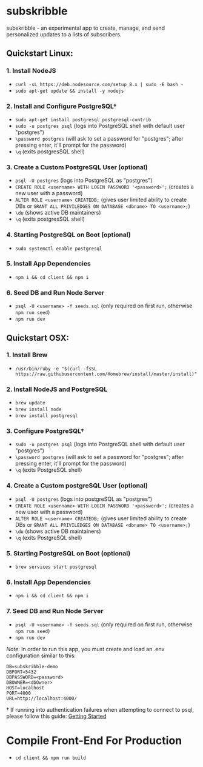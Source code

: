 # subskribble
subskribble - an experimental app to create, manage, and send personalized updates to a lists of subscribers.

## Quickstart Linux:

### 1. Install NodeJS

- `curl -sL https://deb.nodesource.com/setup_8.x | sudo -E bash -`
- `sudo apt-get update && install -y nodejs`

### 2. Install and Configure PostgreSQL†
- `sudo apt-get install postgresql postgresql-contrib`
- `sudo -u postgres psql` (logs into PostgreSQL shell with default user "postgres")
- `\password postgres` (will ask to set a password for "postgres"; after pressing enter, it'll prompt for the password)
- `\q` (exits postgresSQL shell)

### 3. Create a Custom PostgreSQL User (optional)
- `psql -U postgres` (logs into PostgreSQL as "postgres")
- `CREATE ROLE <username> WITH LOGIN PASSWORD '<password>';` (creates a new user with a password)
- `ALTER ROLE <username> CREATEDB;` (gives user limited ability to create DBs or `GRANT ALL PRIVILEDGES ON DATABASE <dbname> TO <username>;`)
- `\du` (shows active DB maintainers)
- `\q` (exits postgresSQL shell)

### 4. Starting PostgreSQL on Boot (optional)
- `sudo systemctl enable postgresql`

### 5. Install App Dependencies

- `npm i && cd client && npm i`

### 6. Seed DB and Run Node Server
- `psql -U <username> -f seeds.sql` (only required on first run, otherwise `npm run seed`)
- `npm run dev`



## Quickstart OSX:

### 1. Install Brew

- `/usr/bin/ruby -e "$(curl -fsSL https://raw.githubusercontent.com/Homebrew/install/master/install)"`

### 2. Install NodeJS and PostgreSQL

- `brew update`
- `brew install node`
- `brew install postgresql`

### 3. Configure PostgreSQL†
- `sudo -u postgres psql` (logs into PostgreSQL shell with default user "postgres")
- `\password postgres` (will ask to set a password for "postgres"; after pressing enter, it'll prompt for the password)
- `\q` (exits PostgreSQL shell)

### 4. Create a Custom postgreSQL User (optional)
- `psql -U postgres` (logs into postgreSQL as "postgres")
- `CREATE ROLE <username> WITH LOGIN PASSWORD '<password>';` (creates a new user with a password)
- `ALTER ROLE <username> CREATEDB;` (gives user limited ability to create DBs or `GRANT ALL PRIVILEDGES ON DATABASE <dbname> TO <username>;`)
- `\du` (shows active DB maintainers)
- `\q` (exits PostgreSQL shell)

### 5. Starting PostgreSQL on Boot (optional)
- `brew services start postgresql`

### 6. Install App Dependencies

- `npm i && cd client && npm i`

### 7. Seed DB and Run Node Server
- `psql -U <username> -f seeds.sql` (only required on first run, otherwise `npm run seed`)
- `npm run dev`


*Note*: In order to run this app, you must create and load an .env configuration similar to this:
```
DB=subskribble-demo
DBPORT=5432
DBPASSWORD=<password>
DBOWNER=<dbOwner>
HOST=localhost
PORT=4000
URL=http://localhost:4000/
```


† If running into authentication failures when attempting to connect to psql, please follow this guide: <a href="https://connect.boundlessgeo.com/docs/suite/4.8/dataadmin/pgGettingStarted/firstconnect.html">Getting Started</a>

# Compile Front-End For Production

- `cd client && npm run build`
